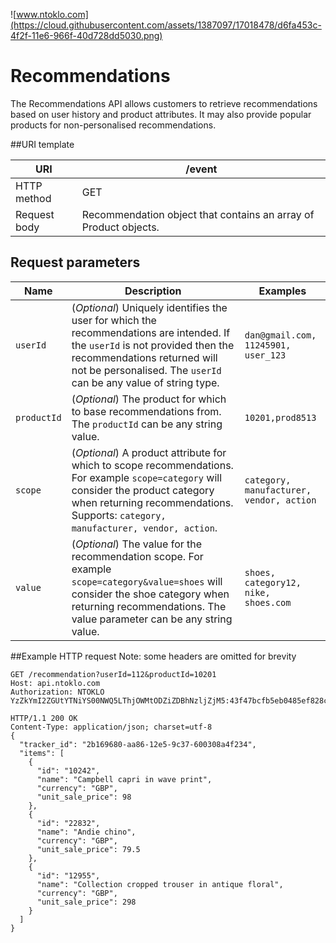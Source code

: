![www.ntoklo.com](https://cloud.githubusercontent.com/assets/1387097/17018478/d6fa453c-4f2f-11e6-966f-40d728dd5030.png)

# Recommendations

The Recommendations API allows customers to retrieve recommendations based on user history and product attributes. It may also provide popular products for non-personalised recommendations.

##URI template

| URI         | /event      |
|-------------|-------------|
| HTTP method | GET        |
|Request body | Recommendation object that contains an array of Product objects. | 


## Request parameters

| Name  	| Description	| Examples |
|-----------|---------------|----------|
| `userId`	| (*Optional*) Uniquely identifies the user for which the recommendations are intended. If the `userId` is not provided then the recommendations returned will not be personalised. The `userId` can be any value of string type.  |	`dan@gmail.com, 11245901, user_123` |
| `productId`	| (*Optional*) The product for which to base recommendations from. The `productId` can be any string value.	| `10201,prod8513`  |
| `scope`	    | (*Optional*) A product attribute for which to scope recommendations. For example `scope=category` will consider the product category when returning recommendations. Supports: `category, manufacturer, vendor, action`.	 | `category, manufacturer, vendor, action`  |
| `value`	    | (*Optional*) The value for the recommendation scope. For example `scope=category&value=shoes` will consider the shoe category when returning recommendations. The value parameter can be any string value. |	`shoes, category12, nike, shoes.com` |

##Example HTTP request
Note: some headers are omitted for brevity

```
GET /recommendation?userId=112&productId=10201
Host: api.ntoklo.com
Authorization: NTOKLO YzZkYmI2ZGUtYTNiYS00NWQ5LThjOWMtODZiZDBhNzljZjM5:43f47bcfb5eb0485ef828cf16cb2a7e490a76069
```
```
HTTP/1.1 200 OK
Content-Type: application/json; charset=utf-8
{
  "tracker_id": "2b169680-aa86-12e5-9c37-600308a4f234",
  "items": [
    {
      "id": "10242",
      "name": "Campbell capri in wave print",
      "currency": "GBP",
      "unit_sale_price": 98
    },
    {
      "id": "22832",
      "name": "Andie chino",
      "currency": "GBP",
      "unit_sale_price": 79.5
    },
    {
      "id": "12955",
      "name": "Collection cropped trouser in antique floral",
      "currency": "GBP",
      "unit_sale_price": 298
    }
  ]
}
```